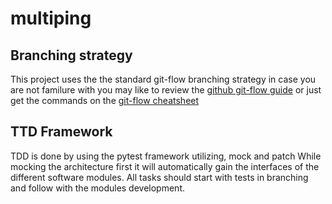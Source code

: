 # multiping

## Branching strategy

This project uses the the standard git-flow branching strategy
in case you are not familure with you may like to review the [github git-flow guide](https://guides.github.com/introduction/flow/)
or just get the commands on the [git-flow cheatsheet](https://danielkummer.github.io/git-flow-cheatsheet/)

## TTD Framework

TDD is done by using the pytest framework utilizing, mock and patch
While mocking the architecture first it will automatically gain the interfaces of the different software modules.
All tasks should start with tests in branching and follow with the modules development.
